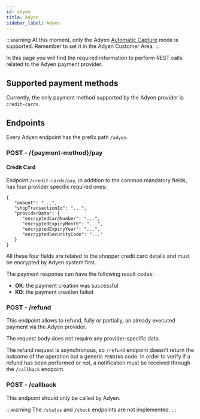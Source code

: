 ```yaml
---
id: adyen
title: Adyen
sidebar_label: Adyen
---
```

:::warning
At this moment, only the Adyen [Automatic Capture](https://docs.adyen.com/online-payments/classic-integrations/modify-payments/capture#automatic-capture) mode is supported. Remember to set it in the Adyen Customer Area.
:::

In this page you will find the required information to perform REST calls related to the Adyen payment provider.

## Supported payment methods

Currently, the only payment method supported by the Adyen provider is `credit-cards`.

## Endpoints

Every Adyen endpoint has the prefix path `/adyen`.

### POST - /{payment-method}/pay

#### Credit Card

Endpoint `/credit-cards/pay`, in addition to the common mandatory fields, has four provider specific required ones:
```jsonc
{
   "amount": "...",
   "shopTransactionId": "...",
   "providerData": {
      "encryptedCardNumber": "...",
      "encryptedExpiryMonth": "...",
      "encryptedExpiryYear": "...",
      "encryptedSecurityCode": "..."
   }
}
```
All these four fields are related to the shopper credit card details and must be encrypted by Adyen system first. 

The payment response can have the following result codes:
- **OK**: the payment creation was successful
- **KO**: the payment creation failed

### POST - /refund

This endpoint allows to refund, fully or partially, an already executed payment via the Adyen provider.

The request body does not require any provider-specific data.

The refund request is asynchronous, so `/refund` endpoint doesn't return the outcome of the operation but a generic `PENDING` code. 
In order to verify if a refund has been performed or not, a notification must be received through the `/callback` endpoint.

### POST - /callback

This endpoint should only be called by Adyen.

:::warning
The `/status` and `/check` endpoints are not implemented.
:::
